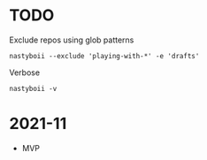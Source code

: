# TODO
Exclude repos using glob patterns
```
nastyboii --exclude 'playing-with-*' -e 'drafts'
```

Verbose
```
nastyboii -v
```


# 2021-11
- MVP
